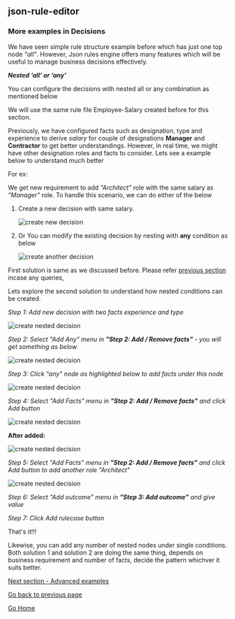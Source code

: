 ## json-rule-editor

### More examples in Decisions

We have seen simple rule structure example before which has just one top node _"all"_. However, Json rules engine offers many features which will be useful to manage business decisions effectively.

**_Nested ‘all’ or ‘any’_**

You can configure the decisions with nested all or any combination as mentioned below

We will use the same rule file Employee-Salary created before for this section.

Previously, we have configured facts such as designation, type and experience to derive _salary_ for couple of designations **Manager** and **Contractor** to get better understandings. However, in real time, we might have other designation roles and facts to consider. Lets see a example below to understand much better

For ex:

We get new requirement to add _"Architect"_ role with the same salary as _"Manager"_ role. To handle this scenario, we can do either of the below

1. Create a new decision with same salary.

   ![create new decision](https://asudbury.github.io/json-rule-editor-docs/images/more-decisions1.png)

2. Or You can modify the existing decision by nesting with **any** condition as below

   ![create another decision](https://asudbury.github.io/json-rule-editor-docs/images/more-decisions2.png)

First solution is same as we discussed before. Please refer [previous section](https://asudbury.github.io/json-rule-editor-docs/create-rules.html) incase any queries,

Lets explore the second solution to understand how nested conditions can be created.

_Step 1: Add new decision with two facts experience and type_

![create nested decision](https://asudbury.github.io/json-rule-editor-docs/images/more-decisions3.png)

_Step 2: Select "Add Any" menu in **"Step 2: Add / Remove facts"** - you will get something as below_

![create nested decision](https://asudbury.github.io/json-rule-editor-docs/images/more-decisions4.png)

_Step 3: Click "any" node as highlighted below to add facts under this node_

![create nested decision](https://asudbury.github.io/json-rule-editor-docs/images/more-decisions5.png)

_Step 4: Select "Add Facts" menu in **"Step 2: Add / Remove facts"** and click Add button_

![create nested decision](https://asudbury.github.io/json-rule-editor-docs/images/more-decisions6.png)

**After added:**

![create nested decision](https://asudbury.github.io/json-rule-editor-docs/images/more-decisions7.png)

_Step 5: Select "Add Facts" menu in **"Step 2: Add / Remove facts"** and click Add button to add another role "Architect"_

![create nested decision](https://asudbury.github.io/json-rule-editor-docs/images/more-decisions8.png)

_Step 6: Select "Add outcome" menu in **"Step 3: Add outcome"** and give value_

_Step 7: Click Add rulecase button_

That's it!!!

Likewise, you can add any number of nested nodes under single conditions. Both solution 1 and solution 2 are doing the same thing, depends on business requirement and number of facts, decide the pattern whichver it suits better.

[Next section - Advanced examples](https://asudbury.github.io/json-rule-editor-docs/advanced.html)

[Go back to previous page](https://asudbury.github.io/json-rule-editor-docs/manage-rules.html)

[Go Home](https://asudbury.github.io/json-rule-editor-docs/)
